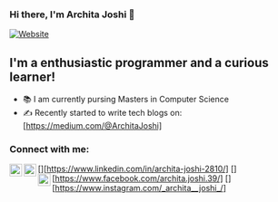 ### Hi there, I'm Archita Joshi 👋
[![Website](https://img.shields.io/badge/Archita%20Joshi-UP-brightgreen)](https://archita2810.github.io/portfolio/)

## I'm a enthusiastic programmer and a curious learner!

- 📚 I am currently pursing Masters in Computer Science
- ✍️ Recently started to write tech blogs on: [https://medium.com/@ArchitaJoshi]


### Connect with me:

[<img align="left" alt="LinkedIn" width="22px" src="https://cdn.jsdelivr.net/npm/simple-icons@v3/icons/linkedin.svg" />][https://www.linkedin.com/in/archita-joshi-2810/]
[<img align="left" alt="Facebook" width="22px" src="https://cdn.jsdelivr.net/npm/simple-icons@3.13.0/icons/facebook.svg" />][https://www.facebook.com/archita.joshi.39/]
[<img align="left" alt="Instagram" width="22px" src="https://cdn.jsdelivr.net/npm/simple-icons@v3/icons/instagram.svg" />][https://www.instagram.com/_archita__joshi_/]

<br />


<!--
**archita2810/archita2810** is a ✨ _special_ ✨ repository because its `README.md` (this file) appears on your GitHub profile.

Here are some ideas to get you started:

- 🔭 I’m currently working on ...
- 🌱 I’m currently learning ...
- 👯 I’m looking to collaborate on ...
- 🤔 I’m looking for help with ...
- 💬 Ask me about ...
- 📫 How to reach me: ...
- 😄 Pronouns: ...
- ⚡ Fun fact: ...
-->

